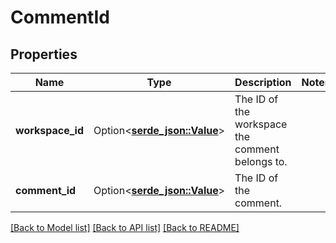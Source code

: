 # CommentId

## Properties

Name | Type | Description | Notes
------------ | ------------- | ------------- | -------------
**workspace_id** | Option<[**serde_json::Value**](.md)> | The ID of the workspace the comment belongs to. | 
**comment_id** | Option<[**serde_json::Value**](.md)> | The ID of the comment. | 

[[Back to Model list]](../README.md#documentation-for-models) [[Back to API list]](../README.md#documentation-for-api-endpoints) [[Back to README]](../README.md)


